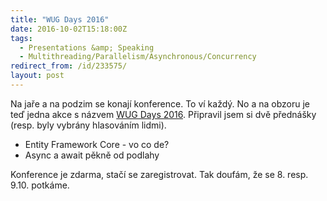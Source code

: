 ```yaml
---
title: "WUG Days 2016"
date: 2016-10-02T15:18:00Z
tags:
  - Presentations &amp; Speaking
  - Multithreading/Parallelism/Asynchronous/Concurrency
redirect_from: /id/233575/
layout: post
---
```

Na jaře a na podzim se konají konference. To ví každý. No a na obzoru je teď jedna akce s názvem [WUG Days 2016][1]. Připravil jsem si dvě přednášky (resp. byly vybrány hlasováním lidmi).

<!-- excerpt -->

* Entity Framework Core - vo co de?
* Async a await pěkně od podlahy

Konference je zdarma, stačí se zaregistrovat. Tak doufám, že se 8. resp. 9.10. potkáme. 

[1]: http://wug.cz/brno/akce/836-WUG-Days-2016